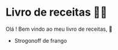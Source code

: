 # Livro de receitas :man_cook:

Olá ! Bem vindo ao meu livro de receitas, :wave:

- Strogonoff de frango